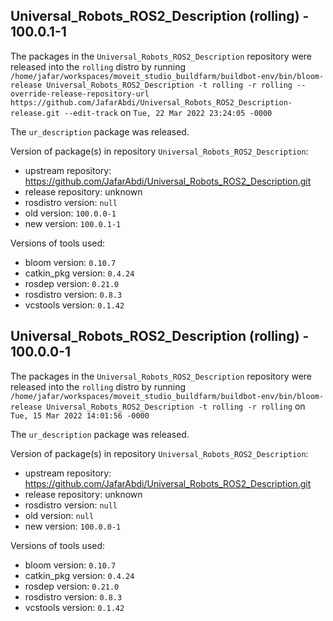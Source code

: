 ## Universal_Robots_ROS2_Description (rolling) - 100.0.1-1

The packages in the `Universal_Robots_ROS2_Description` repository were released into the `rolling` distro by running `/home/jafar/workspaces/moveit_studio_buildfarm/buildbot-env/bin/bloom-release Universal_Robots_ROS2_Description -t rolling -r rolling --override-release-repository-url https://github.com/JafarAbdi/Universal_Robots_ROS2_Description-release.git --edit-track` on `Tue, 22 Mar 2022 23:24:05 -0000`

The `ur_description` package was released.

Version of package(s) in repository `Universal_Robots_ROS2_Description`:

- upstream repository: https://github.com/JafarAbdi/Universal_Robots_ROS2_Description.git
- release repository: unknown
- rosdistro version: `null`
- old version: `100.0.0-1`
- new version: `100.0.1-1`

Versions of tools used:

- bloom version: `0.10.7`
- catkin_pkg version: `0.4.24`
- rosdep version: `0.21.0`
- rosdistro version: `0.8.3`
- vcstools version: `0.1.42`


## Universal_Robots_ROS2_Description (rolling) - 100.0.0-1

The packages in the `Universal_Robots_ROS2_Description` repository were released into the `rolling` distro by running `/home/jafar/workspaces/moveit_studio_buildfarm/buildbot-env/bin/bloom-release Universal_Robots_ROS2_Description -t rolling -r rolling` on `Tue, 15 Mar 2022 14:01:56 -0000`

The `ur_description` package was released.

Version of package(s) in repository `Universal_Robots_ROS2_Description`:

- upstream repository: https://github.com/JafarAbdi/Universal_Robots_ROS2_Description.git
- release repository: unknown
- rosdistro version: `null`
- old version: `null`
- new version: `100.0.0-1`

Versions of tools used:

- bloom version: `0.10.7`
- catkin_pkg version: `0.4.24`
- rosdep version: `0.21.0`
- rosdistro version: `0.8.3`
- vcstools version: `0.1.42`



